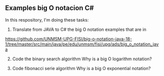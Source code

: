 Examples big O notacion C#
-------------------------

In this respository, I'm doing these tasks:

1. Translate from JAVA to C# the big O notation examples that are in  

https://github.com/UNMSM-UPG-FISI/big-o-notation-java-18-1/tree/master/src/main/java/pe/edu/unmsm/fisi/upg/ads/big_o_notation_java

2. Code the binary search algorithm
   Why is a big O logarithm notation?
  
3. Code fibonacci serie algorithm
  Why is a big O exponential notation?
